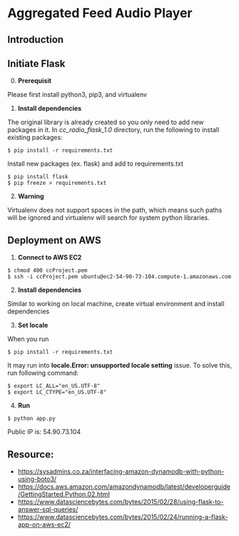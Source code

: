 # Aggregated Feed Audio Player
## Introduction

## Initiate Flask
0. **Prerequisit**

Please first install python3, pip3, and virtualenv

1. **Install dependencies**

The original library is already created so you only need to add new packages in it. In *cc_radio_flask_1.0* directory, run the following to install existing packages:

```
$ pip install -r requirements.txt
```
Install new packages (ex. flask) and add to requirements.txt
```
$ pip install flask
$ pip freeze > requirements.txt
```
2. **Warning**

Virtualenv does not support spaces in the path, which means such paths will be ignored and virtualenv will search for system python libraries.

## Deployment on AWS
1. **Connect to AWS EC2**

```
$ chmod 400 ccProject.pem
$ ssh -i ccProject.pem ubuntu@ec2-54-90-73-104.compute-1.amazonaws.com
```
2. **Install dependencies** 

Similar to working on local machine, create virtual environment and install dependencies

3. **Set locale**

When you run 
```
$ pip install -r requirements.txt
```
It may run into **locale.Error: unsupported locale setting** issue. To solve this, run following command:
```
$ export LC_ALL="en_US.UTF-8"
$ export LC_CTYPE="en_US.UTF-8"
```

4. **Run**
```
$ python app.py
```
Public IP is: 54.90.73.104

## Resource:

- https://sysadmins.co.za/interfacing-amazon-dynamodb-with-python-using-boto3/  
- https://docs.aws.amazon.com/amazondynamodb/latest/developerguide/GettingStarted.Python.02.html  
- https://www.datasciencebytes.com/bytes/2015/02/28/using-flask-to-answer-sql-queries/  
- https://www.datasciencebytes.com/bytes/2015/02/24/running-a-flask-app-on-aws-ec2/  
